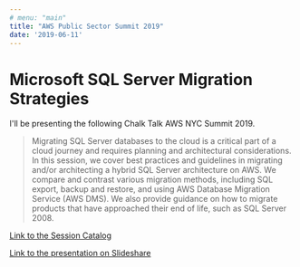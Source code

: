 ```yaml
---
# menu: "main"
title: "AWS Public Sector Summit 2019"
date: '2019-06-11'
---
```

# Microsoft SQL Server Migration Strategies

I'll be presenting the following Chalk Talk AWS NYC Summit 2019.

> Migrating SQL Server databases to the cloud is a critical part of a cloud journey and requires planning and architectural considerations. In this session, we cover best practices and guidelines in migrating and/or architecting a hybrid SQL Server architecture on AWS. We compare and contrast various migration methods, including SQL export, backup and restore, and using AWS Database Migration Service (AWS DMS). We also provide guidance on how to migrate products that have approached their end of life, such as SQL Server 2008.

[Link to the Session Catalog](https://awsdc19.smarteventscloud.com/connect/sessionDetail.ww?SESSION_ID=301024)

[Link to the presentation on Slideshare](https://www.slideshare.net/AmazonWebServices/microsoft-sql-server-migration-strategies)
